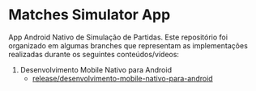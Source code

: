# Matches Simulator App

App Android Nativo de Simulação de Partidas. Este repositório foi organizado em algumas branches que representam as implementações realizadas durante os seguintes conteúdos/vídeos:

1. Desenvolvimento Mobile Nativo para Android
   - [release/desenvolvimento-mobile-nativo-para-android](https://github.com/carlenr/matches-simulator-app/tree/release/desenvolvimento-mobile-nativo-para-android)
   
